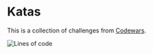 # Katas

This is a collection of challenges from [Codewars](https://www.codewars.com/ "codewars homepage").

![Lines of code](https://img.shields.io/tokei/lines/github/yoricktf/katas?style=for-the-badge)
